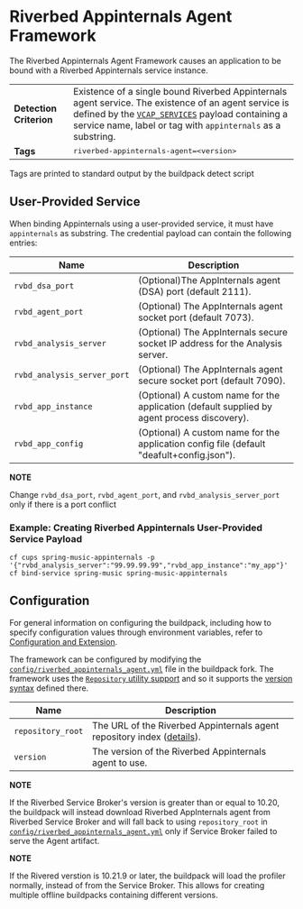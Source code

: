 # Riverbed Appinternals Agent Framework
The Riverbed Appinternals Agent Framework causes an application to be bound with a Riverbed Appinternals service instance.

<table>
  <tr>
    <td><strong>Detection Criterion</strong></td><td>Existence of a single bound Riverbed Appinternals agent service. The existence of an agent service is defined by the <a href="http://docs.cloudfoundry.org/devguide/deploy-apps/environment-variable.html#VCAP-SERVICES"><code>VCAP_SERVICES</code></a> payload containing a service name, label or tag with <code>appinternals</code> as a substring.
    </td>
  </tr>
  <tr>
    <td><strong>Tags</strong></td>
    <td><tt>riverbed-appinternals-agent=&lt;version&gt;</tt></td>
  </tr>
</table>
Tags are printed to standard output by the buildpack detect script

## User-Provided Service
When binding Appinternals using a user-provided service, it must have <code>appinternals</code> as substring. The credential payload can contain the following entries: 

| Name | Description
| ---- | -----------
| `rvbd_dsa_port` | (Optional)The AppInternals agent (DSA) port (default 2111).
| `rvbd_agent_port` | (Optional) The AppInternals agent socket port (default 7073).
| `rvbd_analysis_server` | (Optional) The AppInternals secure socket IP address for the Analysis server.
| `rvbd_analysis_server_port` | (Optional) The AppInternals agent secure socket port (default 7090).
| `rvbd_app_instance` | (Optional) A custom name for the application (default supplied by agent process discovery).
| `rvbd_app_config` | (Optional) A custom name for the application config file (default "deafult+config.json").

**NOTE**

Change `rvbd_dsa_port`, `rvbd_agent_port`, and `rvbd_analysis_server_port` only if there is a port conflict

### Example: Creating Riverbed Appinternals User-Provided Service Payload

``` 
cf cups spring-music-appinternals -p '{"rvbd_analysis_server":"99.99.99.99","rvbd_app_instance":"my_app"}'
cf bind-service spring-music spring-music-appinternals
```

## Configuration
For general information on configuring the buildpack, including how to specify configuration values through environment variables, refer to [Configuration and Extension][].

The framework can be configured by modifying the [`config/riverbed_appinternals_agent.yml`][] file in the buildpack fork.  The framework uses the [`Repository` utility support][repositories] and so it supports the [version syntax][] defined there.

| Name | Description
| ---- | -----------
| `repository_root` | The URL of the Riverbed Appinternals agent repository index ([details][repositories]).
| `version` | The version of the Riverbed Appinternals agent to use.

[Configuration and Extension]: ../README.md#configuration-and-extension
[repositories]: extending-repositories.md
[version syntax]: extending-repositories.md#version-syntax-and-ordering
[`config/riverbed_appinternals_agent.yml`]: ../config/riverbed_appinternals_agent.yml


**NOTE**

If the Riverbed Service Broker's version is greater than or equal to 10.20, the buildpack will instead download Riverbed AppInternals agent from Riverbed Service Broker and will fall back to using `repository_root` in [`config/riverbed_appinternals_agent.yml`][] only if Service Broker failed to serve the Agent artifact.

**NOTE**

If the Rivered verstion is 10.21.9 or later, the buildpack will load the profiler normally, instead of from the Service Broker. This allows for creating multiple offline buildpacks containing different versions.
